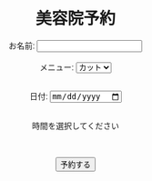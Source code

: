 <!DOCTYPE html>
<html lang="ja">
<head>
  <meta charset="UTF-8">
  <title>美容院予約</title>
  <style>
    body { font-family: sans-serif; text-align: center; }
    .time-btn { padding: 8px 12px; margin: 4px; }
    .disabled { background-color: #ccc; color: #666; pointer-events: none; }
    .selected {
      background-color: #add8e6;
      border: 2px solid #007BFF;
    }

  </style>
</head>
<body>
  <h1>美容院予約</h1>

  <label>お名前: <input type="text" id="name"></label><br><br>
  <label>メニュー:
    <select id="menu">
      <option value="カット">カット</option>
      <option value="カラー">カラー</option>
      <option value="パーマ">パーマ</option>
    </select>
  </label><br><br>

  <label>日付: <input type="date" id="date"></label><br><br>

  <div id="timeList">時間を選択してください</div>
  <input type="hidden" id="time"><br><br>

  <button id="reserveBtn">予約する</button>
  <p id="msg"></p>

  <script>
const apiUrl = 'https://script.google.com/macros/s/AKfycbzWRuBwoB2pKJBOX08hs2kyyyfvuhRSnMVEzOmEG9D8AVZ7LHcYhuE80jUaf4YhJjJH/exec';   
 const timeList = document.getElementById("timeList");
    const timeInput = document.getElementById("time");

    document.getElementById("date").addEventListener("change", () => {
      const date = document.getElementById("date").value;
      if (!date) return;

fetch(`${apiUrl}?date=${date}`)
  .then(res => res.json())
  .then(data => {
    const reservedTimes = data.reserved || [];
    timeList.innerHTML = "";

    for (let h = 10; h <= 20; h++) {
      for (let m = 0; m < 60; m += 30) {
        const hour = String(h).padStart(2, "0");
        const min = String(m).padStart(2, "0");
        const timeStr = `${hour}:${min}`;

        const btn = document.createElement("button");
        btn.textContent = timeStr;
        btn.className = "time-btn";
        btn.disabled = reservedTimes.includes(timeStr); // ここがポイント！
        btn.onclick = () => {
          timeInput.value = timeStr;
          document.querySelectorAll(".time-btn").forEach(b => b.classList.remove("selected"));
          btn.classList.add("selected");
        };

        timeList.appendChild(btn);
      }
    }
  });
});

document.getElementById("reserveBtn").addEventListener("click", () => {
  const name = document.getElementById("name").value;
  const menu = document.getElementById("menu").value;
  const date = document.getElementById("date").value;
  const time = document.getElementById("time").value;

  if (!name || !menu || !date || !time) {
    alert("すべての項目を入力してください");
    return;
  }

  fetch(apiUrl, {
    method: "POST",
    headers: {
      "Content-Type": "application/json",
    },
    body: JSON.stringify({
      name: name,
      menu: menu,
      date: date,
      time: time
    }),
  })
    .then(res => res.json())
    .then(data => {
      if (data.result === "success") {
        alert("予約が完了しました！");
        location.reload();
      } else {
        alert("予約に失敗しました");
      }
    })
    .catch(err => {
      console.error(err);Add commentMore actions
      alert("エラーが発生しました");
    });
});

  </script>
</body>
</html>
